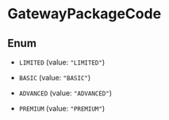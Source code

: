 

# GatewayPackageCode

## Enum


* `LIMITED` (value: `"LIMITED"`)

* `BASIC` (value: `"BASIC"`)

* `ADVANCED` (value: `"ADVANCED"`)

* `PREMIUM` (value: `"PREMIUM"`)



